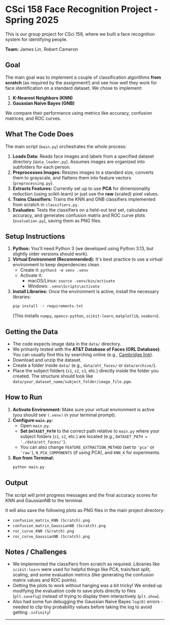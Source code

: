 # CSci 158 Face Recognition Project - Spring 2025

This is our group project for CSci 158, where we built a face recognition system for identifying people.

**Team:** James Lin, Robert Cameron

## Goal

The main goal was to implement a couple of classification algorithms **from scratch** (as required by the assignment!) and see how well they work for face identification on a standard dataset. We chose to implement:

1.  **K-Nearest Neighbors (KNN)**
2.  **Gaussian Naive Bayes (GNB)**

We compare their performance using metrics like accuracy, confusion matrices, and ROC curves.

## What The Code Does

The main script (`main.py`) orchestrates the whole process:

1.  **Loads Data:** Reads face images and labels from a specified dataset directory (`data_loader.py`). Assumes images are organized into subfolders for each person.
2.  **Preprocesses Images:** Resizes images to a standard size, converts them to grayscale, and flattens them into feature vectors (`preprocessing.py`).
3.  **Extracts Features:** Currently set up to use **PCA** for dimensionality reduction (using scikit-learn) or just use the **raw** (scaled) pixel values.
4.  **Trains Classifiers:** Trains the KNN and GNB classifiers implemented from scratch in `classifiers.py`.
5.  **Evaluates:** Tests the classifiers on a held-out test set, calculates accuracy, and generates confusion matrix and ROC curve plots (`evaluation.py`), saving them as PNG files.

## Setup Instructions

1.  **Python:** You'll need Python 3 (we developed using Python 3.13, but slightly older versions should work).
2.  **Virtual Environment (Recommended):** It's best practice to use a virtual environment to keep dependencies clean.
    * Create it: `python3 -m venv .venv`
    * Activate it:
        * macOS/Linux: `source .venv/bin/activate`
        * Windows: `.venv\Scripts\activate`
3.  **Install Libraries:** Once the environment is active, install the necessary libraries:
    ```bash
    pip install -r requirements.txt
    ```
    (This installs `numpy`, `opencv-python`, `scikit-learn`, `matplotlib`, `seaborn`).

## Getting the Data

* The code expects image data in the `data/` directory.
* We primarily tested with the **AT&T Database of Faces (ORL Database)**. You can usually find this by searching online (e.g., [Cambridge link](https://cam-orl.co.uk/facedatabase.html)).
* Download and unzip the dataset.
* Create a folder inside `data/` (e.g., `data/att_faces/` or `data/archive/`).
* Place the subject folders (`s1`, `s2`, `s3`, etc.) directly inside the folder you created. The structure should look like `data/your_dataset_name/subject_folder/image_file.pgm`.

## How to Run

1.  **Activate Environment:** Make sure your virtual environment is active (you should see `(.venv)` in your terminal prompt).
2.  **Configure `main.py`:**
    * Open `main.py`.
    * **Set `DATASET_PATH`** to the correct path relative to `main.py` where your subject folders (`s1`, `s2`, etc.) are located (e.g., `DATASET_PATH = './data/att_faces/'`).
    * You can also change `FEATURE_EXTRACTION_METHOD` (set to `'pca'` or `'raw'`), `N_PCA_COMPONENTS` (if using PCA), and `KNN_K` for experiments.
3.  **Run from Terminal:**
    ```bash
    python main.py
    ```

## Output

The script will print progress messages and the final accuracy scores for KNN and GaussianNB to the terminal.

It will also save the following plots as PNG files in the main project directory:

* `confusion_matrix_KNN (Scratch).png`
* `confusion_matrix_GaussianNB (Scratch).png`
* `roc_curve_KNN (Scratch).png`
* `roc_curve_GaussianNB (Scratch).png`

## Notes / Challenges

* We implemented the classifiers from scratch as required. Libraries like `scikit-learn` were used for helpful things like PCA, train/test split, scaling, and some evaluation metrics (like generating the confusion matrix values and ROC points).
* Getting the plots to work without hanging was a bit tricky! We ended up modifying the evaluation code to save plots directly to files (`plt.savefig`) instead of trying to display them interactively (`plt.show`).
* Also had some fun debugging the Gaussian Naive Bayes `log(0)` errors - needed to clip tiny probability values before taking the log to avoid getting `-infinity`!

---
